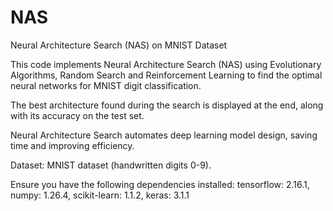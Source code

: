 # NAS
Neural Architecture Search (NAS) on MNIST Dataset

This code implements Neural Architecture Search (NAS) using Evolutionary Algorithms, Random Search and Reinforcement Learning to find the optimal neural networks for MNIST digit classification. 

The best architecture found during the search is displayed at the end, along with its accuracy on the test set. 

Neural Architecture Search automates deep learning model design, saving time and improving efficiency.

Dataset: MNIST dataset (handwritten digits 0-9).

Ensure you have the following dependencies installed:
tensorflow: 2.16.1, numpy: 1.26.4, scikit-learn: 1.1.2, keras: 3.1.1


